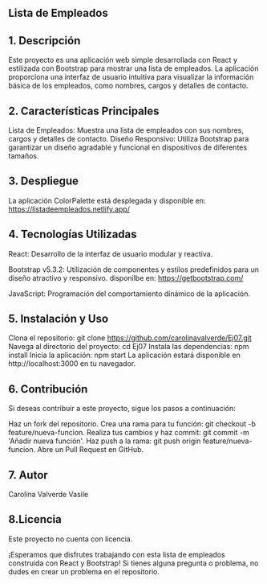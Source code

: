 ## **Lista de Empleados**

## 1. Descripción
Este proyecto es una aplicación web simple desarrollada con React y estilizada con Bootstrap para mostrar una lista de empleados. La aplicación proporciona una interfaz de usuario intuitiva para visualizar la información básica de los empleados, como nombres, cargos y detalles de contacto.

## 2. Características Principales
Lista de Empleados: Muestra una lista de empleados con sus nombres, cargos y detalles de contacto.
Diseño Responsivo: Utiliza Bootstrap para garantizar un diseño agradable y funcional en dispositivos de diferentes tamaños.

## 3. Despliegue

La aplicación ColorPalette está desplegada y disponible en: 
https://listadeempleados.netlify.app/

## 4. Tecnologías Utilizadas
React: Desarrollo de la interfaz de usuario modular y reactiva.

Bootstrap v5.3.2: Utilización de componentes y estilos predefinidos para un diseño atractivo y responsivo. disponilbe en: https://getbootstrap.com/

JavaScript: Programación del comportamiento dinámico de la aplicación.

## 5. Instalación y Uso
Clona el repositorio: git clone https://github.com/carolinavalverde/Ej07.git
Navega al directorio del proyecto: cd Ej07
Instala las dependencias: npm install
Inicia la aplicación: npm start
La aplicación estará disponible en http://localhost:3000 en tu navegador.

## 6. Contribución
Si deseas contribuir a este proyecto, sigue los pasos a continuación:

Haz un fork del repositorio.
Crea una rama para tu función: git checkout -b feature/nueva-funcion.
Realiza tus cambios y haz commit: git commit -m 'Añadir nueva función'.
Haz push a la rama: git push origin feature/nueva-funcion.
Abre un Pull Request en GitHub.

## 7. Autor
Carolina Valverde Vasile

## 8.Licencia
Este proyecto no cuenta con licencia.

¡Esperamos que disfrutes trabajando con esta lista de empleados construida con React y Bootstrap! Si tienes alguna pregunta o problema, no dudes en crear un problema en el repositorio.
